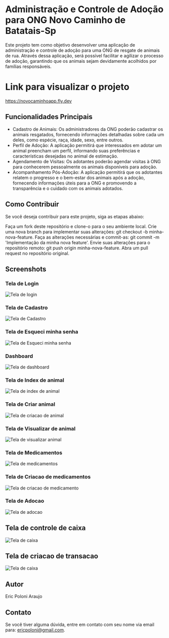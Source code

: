 # Administração e Controle de Adoção para ONG Novo Caminho de Batatais-Sp

Este projeto tem como objetivo desenvolver uma aplicação de administração e controle de adoção para uma ONG de resgate de animais de rua. Através dessa aplicação, será possível facilitar e agilizar o processo de adoção, garantindo que os animais sejam devidamente acolhidos por famílias responsáveis.

# Link para visualizar o projeto
  https://novocaminhoapp.fly.dev

## Funcionalidades Principais

- Cadastro de Animais: Os administradores da ONG poderão cadastrar os animais resgatados, fornecendo informações detalhadas sobre cada um deles, como espécie, raça, idade, sexo, entre outros.
- Perfil de Adoção: A aplicação permitirá que interessados em adotar um animal preencham um perfil, informando suas preferências e características desejadas no animal de estimação.
- Agendamento de Visitas: Os adotantes poderão agendar visitas à ONG para conhecerem pessoalmente os animais disponíveis para adoção.
- Acompanhamento Pós-Adoção: A aplicação permitirá que os adotantes relatem o progresso e o bem-estar dos animais após a adoção, fornecendo informações úteis para a ONG e promovendo a transparência e o cuidado com os animais adotados.

## Como Contribuir

Se você deseja contribuir para este projeto, siga as etapas abaixo:

Faça um fork deste repositório e clone-o para o seu ambiente local.
Crie uma nova branch para implementar suas alterações: git checkout -b minha-nova-feature.
Faça as alterações necessárias e commit-as: git commit -m 'Implementação da minha nova feature'.
Envie suas alterações para o repositório remoto: git push origin minha-nova-feature.
Abra um pull request no repositório original.

## Screenshots

### Tela de Login

![Tela de login](screenshots/tela-login-admin.png)

### Tela de Cadastro

![Tela de Cadastro](screenshots/registrar.png)

### Tela de Esqueci minha senha

![Tela de Esqueci minha senha](screenshots/esqueceu-senha.png)

### Dashboard

![Tela de dashboard](screenshots/dashboard.png)

### Tela de Index de animal

![Tela de index de animal](screenshots/animal-index.png)

### Tela de Criar animal

![Tela de criacao de animal](screenshots/animal-create.png)

### Tela de Visualizar de animal

![Tela de visualizar animal](screenshots/animal-show.png)


### Tela de Medicamentos

![Tela de medicamentos](screenshots/medicament-index.png)

### Tela de Criacao de medicamentos

![Tela de criacao de medicamento](screenshots/medicament-create.png)

### Tela de Adocao

![Tela de adocao](screenshots/adoption-index.png)

## Tela de controle de caixa

![Tela de caixa](screenshots/transaction-index.png)

## Tela de criacao de transacao

![Tela de caixa](screenshots/transaction-create.png)

## Autor
Eric Poloni Araujo

## Contato

Se você tiver alguma dúvida, entre em contato com seu nome via email para: ericpoloni@gmail.com.
